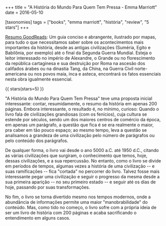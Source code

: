 +++
title = "A História do Mundo Para Quem Tem Pressa - Emma Marriott"
date = 2016-05-10

[taxonomies]
tags = ["books", "emma marriott", "história", "review", "5 stars"]
+++

[Resumo GoodReads](https://www.goodreads.com/book/show/25543485-a-hist-ria-do-mundo-para-quem-tem-pressa):
Um guia conciso e abrangente, ilustrado por mapas, para tudo o que
necessitamos saber sobre os acontecimentos mais importantes da história, desde
as antigas civilizações (Suméria, Egito e Babilônia, por exemplo) até o final
da Segunda Guerra Mundial. Esteja o leitor interessado no império de
Alexandre, o Grande ou no florescimento da república cartaginesa e sua
destruição por Roma na ascesão dos califados árabes ou na dinastia Tang, da
China, na Guerra Civil norte-americana ou nos povos maia, inca e asteca,
encontrará os fatos essenciais nesta obra igualmente essencial.

<!-- more -->

{{ stars(stars=5) }}

"A História do Mundo Para Quem Tem Pressa" teve uma proposta inicial
interessante: contar, resumidamente, o resumo da história em apenas 200
páginas. Embora interessante, o resultado é, no mínimo, curioso: Quando o
livro fala de civilizações grandiosas (com os fenícios), cuja cultura se
estende por séculos, sendo um dos maiores centros de comércio da época, em
apenas um parágrafo, a questão que fica é se era realmente o maior, pra caber
em tão pouco espaço; ao mesmo tempo, leva a questão se analisamos a grandeza
de uma civilização pelo número de parágrafos ou pelo conteúdo dos parágrafos.

De qualquer forma, o livro vai desde o ano 5000 a.C. até 1950 d.C., citando as
várias civilizações que surgiram, o conhecimento que temos, hoje, dessas
civilizações, e a sua repercussão. No entanto, como o livro se divide em
períodos de tempos, algumas vezes a história de uma civilização -- e suas
ramificações -- fica "cortada" no percorrer do livro. Talvez fosse mais
interessante pegar uma civilização e seguir o progresso da mesma desde a sua
primeira aparição -- no seu primeiro estado -- e seguir até os dias de hoje,
passando por suas transformações.

No fim, o livro se torna divertido mesmo nos tempos modernos, onde a
abundância de informações permite uma maior "manobrabilidade" do conteúdo.
Mas, como tido no começo, o livro sofre com a própria ideia de ser um livro de
história com 200 páginas e acaba sacrificando o entendimento em alguns casos.
